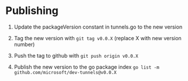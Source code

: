 # Publishing

1. Update the packageVersion constant in tunnels.go to the new version 

2. Tag the new version with `git tag v0.0.X` (replace X with new version number)

3. Push the tag to github with `git push origin v0.0.X`

4. Publish the new version to the go package index `go list -m github.com/microsoft/dev-tunnels@v0.0.X`